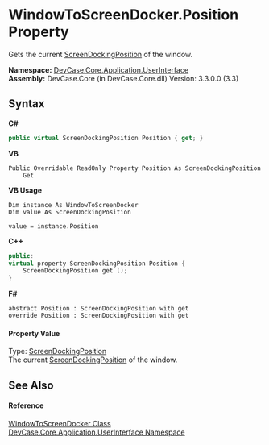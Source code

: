 # WindowToScreenDocker.Position Property 
 

Gets the current <a href="T_DevCase_Core_Application_UserInterface_ScreenDockingPosition">ScreenDockingPosition</a> of the window.

**Namespace:**&nbsp;<a href="N_DevCase_Core_Application_UserInterface">DevCase.Core.Application.UserInterface</a><br />**Assembly:**&nbsp;DevCase.Core (in DevCase.Core.dll) Version: 3.3.0.0 (3.3)

## Syntax

**C#**<br />
``` C#
public virtual ScreenDockingPosition Position { get; }
```

**VB**<br />
``` VB
Public Overridable ReadOnly Property Position As ScreenDockingPosition
	Get
```

**VB Usage**<br />
``` VB Usage
Dim instance As WindowToScreenDocker
Dim value As ScreenDockingPosition

value = instance.Position

```

**C++**<br />
``` C++
public:
virtual property ScreenDockingPosition Position {
	ScreenDockingPosition get ();
}
```

**F#**<br />
``` F#
abstract Position : ScreenDockingPosition with get
override Position : ScreenDockingPosition with get
```


#### Property Value
Type: <a href="T_DevCase_Core_Application_UserInterface_ScreenDockingPosition">ScreenDockingPosition</a><br />The current <a href="T_DevCase_Core_Application_UserInterface_ScreenDockingPosition">ScreenDockingPosition</a> of the window.

## See Also


#### Reference
<a href="T_DevCase_Core_Application_UserInterface_WindowToScreenDocker">WindowToScreenDocker Class</a><br /><a href="N_DevCase_Core_Application_UserInterface">DevCase.Core.Application.UserInterface Namespace</a><br />